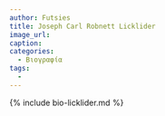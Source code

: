 ```yaml
---
author: Futsies
title: Joseph Carl Robnett Licklider
image_url: 
caption: 
categories:
  - Βιογραφία 
tags:
  - 
---
```


{% include bio-licklider.md %}
